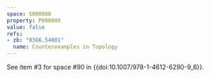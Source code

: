 ```yaml
---
space: S000088
property: P000009
value: false
refs:
- zb: "0386.54001"
  name: Counterexamples in Topology
---
```


See item #3 for space #90 in {{doi:10.1007/978-1-4612-6290-9_6}}.
